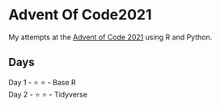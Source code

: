 # Advent Of Code2021

My attempts at the [Advent of Code 2021](https://adventofcode.com/) using R and Python.

## Days

Day 1 - :star: :star: - Base R  
Day 2 - :star: :star: - Tidyverse
